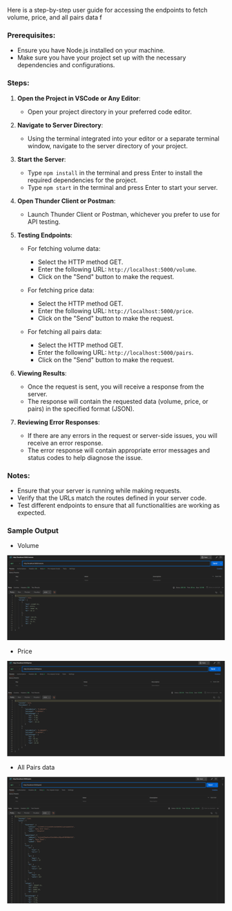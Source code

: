 Here is a step-by-step user guide for accessing the endpoints to fetch volume, price, and all pairs data f

### Prerequisites:

- Ensure you have Node.js installed on your machine.
- Make sure you have your project set up with the necessary dependencies and configurations.

### Steps:

1. **Open the Project in VSCode or Any Editor**:

   - Open your project directory in your preferred code editor.

2. **Navigate to Server Directory**:

   - Using the terminal integrated into your editor or a separate terminal window, navigate to the server directory of your project.

3. **Start the Server**:
   - Type `npm install` in the terminal and press Enter to install the required dependencies for the project.    
   - Type `npm start` in the terminal and press Enter to start your server.

5. **Open Thunder Client or Postman**:

   - Launch Thunder Client or Postman, whichever you prefer to use for API testing.

6. **Testing Endpoints**:

   - For fetching volume data:

     - Select the HTTP method GET.
     - Enter the following URL: `http://localhost:5000/volume`.
     - Click on the "Send" button to make the request.

   - For fetching price data:

     - Select the HTTP method GET.
     - Enter the following URL: `http://localhost:5000/price`.
     - Click on the "Send" button to make the request.

   - For fetching all pairs data:
     - Select the HTTP method GET.
     - Enter the following URL: `http://localhost:5000/pairs`.
     - Click on the "Send" button to make the request.

7. **Viewing Results**:

   - Once the request is sent, you will receive a response from the server.
   - The response will contain the requested data (volume, price, or pairs) in the specified format (JSON).

8. **Reviewing Error Responses**:
   - If there are any errors in the request or server-side issues, you will receive an error response.
   - The error response will contain appropriate error messages and status codes to help diagnose the issue.

### Notes:

- Ensure that your server is running while making requests.
- Verify that the URLs match the routes defined in your server code.
- Test different endpoints to ensure that all functionalities are working as expected.

### Sample Output

- Volume

![alt text](<screenshots/volume.png>)

- Price

![alt text](screenshots/price.png)

- All Pairs data

![alt text](screenshots/pairs.png)
